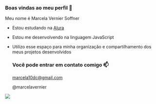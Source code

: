 ### Boas vindas ao meu perfil 💜

Meu nome é Marcela Vernier Soffner

- Estou estudando na [Alura](https://www.alura.com.br)
- Estou me desenvolvendo na linguagem JavaScript
- Utilizo esse espaço para minha organização e compartilhamento dos meus projetos desenvolvidos

  ### Você pode entrar em contato comigo 📫

  marcela10dc@gmail.com

  @marcelavernier

![](https://media1.tenor.com/m/czxudFdj-gwAAAAC/disney-princess.gif)
